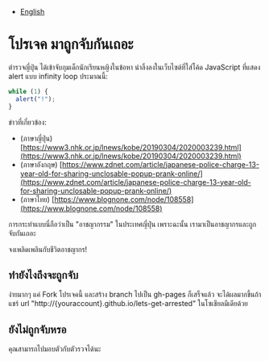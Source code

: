 - [English](README.md)

# โปรเจค มาถูกจับกันเถอะ

ตำรวจญี่ปุ่น ได้เข้าจับกุมเด็กนักเรียนหญิงในข้อหา นำลิ้งลงในเว็บไซต์ที่ใส่โค้ด JavaScript ที่แสดง alert แบบ infinity loop ประมาณนี้:

```js
while (1) {
  alert("!");
}
```

ข่าวที่เกี่ยวข้อง:

- (ภาษาญี่ปุ่น) [https://www3.nhk.or.jp/lnews/kobe/20190304/2020003239.html](https://www3.nhk.or.jp/lnews/kobe/20190304/2020003239.html)
- (ภาษาอังกฤษ) [https://www.zdnet.com/article/japanese-police-charge-13-year-old-for-sharing-unclosable-popup-prank-online/](https://www.zdnet.com/article/japanese-police-charge-13-year-old-for-sharing-unclosable-popup-prank-online/)
- (ภาษาไทย) [https://www.blognone.com/node/108558](https://www.blognone.com/node/108558)

การกระทำแบบนี่ถือว่าเป็น "อาชญากรรม" ในประเทศญี่ปุ่น เพราะฉะนั้น เรามาเป็นอาชญากรและถูกจับกันเถอะ

จงเพลิดเพลินกับชีวิตอาชญากร!

## ทำยังไงถึงจะถูกจับ

ง่ายมากๆ แค่ Fork โปรเจคนี้ และสร้าง branch ไปเป็น gh-pages ก็เสร็จแล้ว จะได้ผลมากขึ้นถ้าแชร์ url "http://{youraccount}.github.io/lets-get-arrested" ในโซเชียลมีเดียด้วย

## ยังไม่ถูกจับหรอ

คุณสามารถไปมอบตัวกับตัวรวจได้นะ
